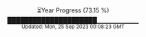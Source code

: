 <p align="center">
⏳Year Progress (73.15 %) <br>
█████████████████████▁▁▁▁▁▁▁▁▁ <br>
<sub>Updated: Mon, 25 Sep 2023 00:08:23 GMT</sub>
</p>

